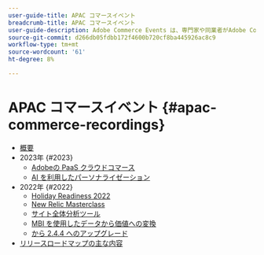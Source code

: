 ```yaml
---
user-guide-title: APAC コマースイベント
breadcrumb-title: APAC コマースイベント
user-guide-description: Adobe Commerce Events は、専門家や同業者がAdobe Commerceの使い方に関する考えやアイデアを共有するビデオライブラリです。
source-git-commit: d266db05fdbb172f4600b720cf8ba445926ac8c9
workflow-type: tm+mt
source-wordcount: '61'
ht-degree: 8%

---
```



# APAC コマースイベント {#apac-commerce-recordings}

+ [概要](overview.md)
+ 2023年 {#2023}
   + [Adobeの PaaS クラウドコマース](2023/adobes-paas-cloud-commerce.md)
   + [AI を利用したパーソナライゼーション](2023/ai-personalisation.md)
+ 2022年 {#2022}
   + [Holiday Readiness 2022](2022/holiday.md)
   + [New Relic Masterclass](2022/new-relic.md)
   + [サイト全体分析ツール](2022/analysis-tool.md)
   + [MBI を使用したデータから価値への変換](2022/mbi.md)
   + [ から 2.4.4 へのアップグレード](2022/upgrade.md)
+ [リリースロードマップの主な内容](release-highlights.md)

<!--+ Commerce Events {#commerce-events}
  + [Overview](commerce-events/overview.md)
  + 2022 {#2022}
    + [Top Tips and Tricks for Adobe Campaign Standard](customer-journeys/2022/tips-and-tricks.md)
    + [Develop and customize data models in Adobe Campaign Classic](customer-journeys/2022/data-models.md)

+ Data and insights {#commerce-release-updates}
  + [Overview](commerce-release-updates/overview.md)
  + 2022 {#2022}
    + [Innovations and trends](data-and-insights/2022/innovations.md)
    + [Sensei and Analysis Workspace](data-and-insights/2022/sensei.md)
    + [Personalize and automate with Adobe Target](data-and-insights/2022/personalize.md)
    + [Analytics and Target applications for Mobile and Apps](data-and-insights/2022/mobile-and-apps.md)
    + [Cross Device Analytics and Customer Journey Analytics](data-and-insights/2022/cross-device-analytics.md) -->